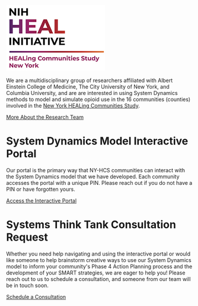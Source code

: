 ﻿![Logo of NY HEALing Communities Study](/assets/images/HEAL_logo.jpg)

We are a multidisciplinary group of researchers affiliated with Albert Einstein College of Medicine, The City University of New York, and Columbia University, and are are interested in using System Dynamics methods to model and simulate opioid use in the 16 communities (counties) involved in the [New York HEALing Communities Study](https://hcs.columbia.edu).

[More About the Research Team](about)

# System Dynamics Model Interactive Portal

Our portal is the primary way that NY-HCS communities can interact with the System Dynamics model that we have developed. Each community accesses the portal with a unique PIN.  Please reach out if you do not have a PIN or have forgotten yours.

[Access the Interactive Portal](https://exchange.iseesystems.com/public/cscd/nih-heal-init/index.html)

# Systems Think Tank Consultation Request

Whether you need help navigating and using the interactive portal or would like someone to help brainstorm creative ways to use our System Dynamics model to inform your community's Phase 4 Action Planning process and the development of your SMART strategies, we are eager to help you!  Please reach out to us to schedule a consultation, and someone from our team will be in touch soon. 

[Schedule a Consultation](https://einsteinmed.co1.qqualtrics.com/jfe/form/SV_3PGMAbS0ZzEkxZI)